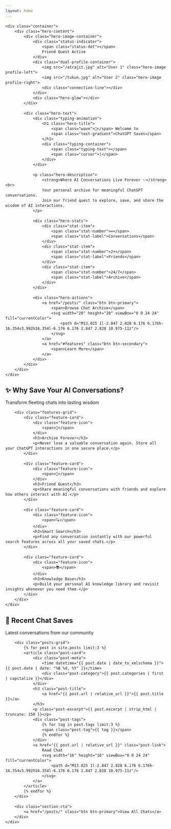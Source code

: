 ```yaml
---
layout: home
---
```


<!-- Hero Section -->
<section class="hero-section">
    <div class="hero-background">
        <div class="hero-particles"></div>
        <div class="hero-grid"></div>
    </div>
    
    <div class="container">
        <div class="hero-content">
            <div class="hero-image-container">
                <div class="status-indicator">
                    <span class="status-dot"></span>
                    Friend Quest Active
                </div>
                <div class="dual-profile-container">
                    <img src="/atrajit.jpg" alt="User 1" class="hero-image profile-left">
                    <img src="/tukun.jpg" alt="User 2" class="hero-image profile-right">
                    <div class="connection-line"></div>
                </div>
                <div class="hero-glow"></div>
            </div>
            
            <div class="hero-text">
                <div class="typing-animation">
                    <h1 class="hero-title">
                        <span class="wave">🤖</span> Welcome to
                        <span class="text-gradient">ChatGPT Saves</span>
                    </h1>
                    <div class="typing-container">
                        <span class="typing-text"></span>
                        <span class="cursor">|</span>
                    </div>
                </div>
                
                <p class="hero-description">
                    <strong>Where AI Conversations Live Forever ✨</strong><br>
                    Your personal archive for meaningful ChatGPT conversations. 
                    Join our friend quest to explore, save, and share the wisdom of AI interactions.
                </p>
                
                <div class="hero-stats">
                    <div class="stat-item">
                        <span class="stat-number">∞</span>
                        <span class="stat-label">Conversations</span>
                    </div>
                    <div class="stat-item">
                        <span class="stat-number">2+</span>
                        <span class="stat-label">Friends</span>
                    </div>
                    <div class="stat-item">
                        <span class="stat-number">24/7</span>
                        <span class="stat-label">Archive</span>
                    </div>
                </div>
                
                <div class="hero-actions">
                    <a href="/posts/" class="btn btn-primary">
                        <span>Browse Chat Archive</span>
                        <svg width="20" height="20" viewBox="0 0 24 24" fill="currentColor">
                            <path d="M13.025 1l-2.847 2.828 6.176 6.176h-16.354v3.992h16.354l-6.176 6.176 2.847 2.828 10.975-11z"/>
                        </svg>
                    </a>
                    <a href="#features" class="btn btn-secondary">
                        <span>Learn More</span>
                    </a>
                </div>
            </div>
        </div>
    </div>
</section>

<!-- Features Section -->
<section class="features-section" id="features">
    <div class="container">
        <div class="section-header">
            <h2 class="section-title">
                <span class="section-emoji">✨</span>
                Why Save Your AI Conversations?
            </h2>
            <p class="section-description">
                Transform fleeting chats into lasting wisdom
            </p>
        </div>
        
        <div class="features-grid">
            <div class="feature-card">
                <div class="feature-icon">
                    <span>💾</span>
                </div>
                <h3>Archive Forever</h3>
                <p>Never lose a valuable conversation again. Store all your ChatGPT interactions in one secure place.</p>
            </div>
            
            <div class="feature-card">
                <div class="feature-icon">
                    <span>👥</span>
                </div>
                <h3>Friend Quest</h3>
                <p>Share meaningful conversations with friends and explore how others interact with AI.</p>
            </div>
            
            <div class="feature-card">
                <div class="feature-icon">
                    <span>🔍</span>
                </div>
                <h3>Smart Search</h3>
                <p>Find any conversation instantly with our powerful search features across all your saved chats.</p>
            </div>
            
            <div class="feature-card">
                <div class="feature-icon">
                    <span>📚</span>
                </div>
                <h3>Knowledge Base</h3>
                <p>Build your personal AI knowledge library and revisit insights whenever you need them.</p>
            </div>
        </div>
    </div>
</section>

<!-- Recent Chats Section -->
<section class="recent-chats-section">
    <div class="container">
        <div class="section-header">
            <h2 class="section-title">
                <span class="section-emoji">💬</span>
                Recent Chat Saves
            </h2>
            <p class="section-description">
                Latest conversations from our community
            </p>
        </div>
        
        <div class="posts-grid">
            {% for post in site.posts limit:3 %}
            <article class="post-card">
                <div class="post-meta">
                    <time datetime="{{ post.date | date_to_xmlschema }}">{{ post.date | date: "%B %d, %Y" }}</time>
                    <div class="post-category">{{ post.categories | first | capitalize }}</div>
                </div>
                <h3 class="post-title">
                    <a href="{{ post.url | relative_url }}">{{ post.title }}</a>
                </h3>
                <p class="post-excerpt">{{ post.excerpt | strip_html | truncate: 150 }}</p>
                <div class="post-tags">
                    {% for tag in post.tags limit:3 %}
                    <span class="post-tag">{{ tag }}</span>
                    {% endfor %}
                </div>
                <a href="{{ post.url | relative_url }}" class="post-link">
                    Read Chat
                    <svg width="16" height="16" viewBox="0 0 24 24" fill="currentColor">
                        <path d="M13.025 1l-2.847 2.828 6.176 6.176h-16.354v3.992h16.354l-6.176 6.176 2.847 2.828 10.975-11z"/>
                    </svg>
                </a>
            </article>
            {% endfor %}
        </div>
        
        <div class="section-cta">
            <a href="/posts/" class="btn btn-primary">View All Chats</a>
        </div>
    </div>
</section>
